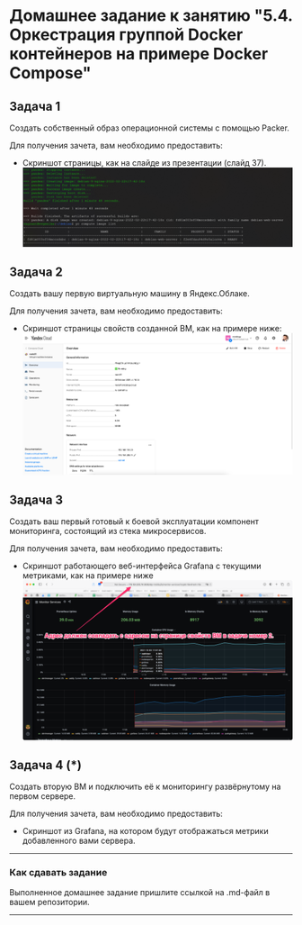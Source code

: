 # Домашнее задание к занятию "5.4. Оркестрация группой Docker контейнеров на примере Docker Compose"

## Задача 1 

Создать собственный образ операционной системы с помощью Packer.

Для получения зачета, вам необходимо предоставить:

- Скриншот страницы, как на слайде из презентации (слайд 37).
![img_2.png](img_2.png)
## Задача 2 

Создать вашу первую виртуальную машину в Яндекс.Облаке.

Для получения зачета, вам необходимо предоставить:

- Скриншот страницы свойств созданной ВМ, как на примере ниже:
![img.png](img.png)

## Задача 3 

Создать ваш первый готовый к боевой эксплуатации компонент мониторинга, состоящий из стека микросервисов.

Для получения зачета, вам необходимо предоставить:

- Скриншот работающего веб-интерфейса Grafana с текущими метриками, как на примере ниже
![img_1.png](img_1.png)

## Задача 4 (*)

Создать вторую ВМ и подключить её к мониторингу развёрнутому на первом сервере.

Для получения зачета, вам необходимо предоставить:

- Скриншот из Grafana, на котором будут отображаться метрики добавленного вами сервера.

---

### Как cдавать задание

Выполненное домашнее задание пришлите ссылкой на .md-файл в вашем репозитории.

---
